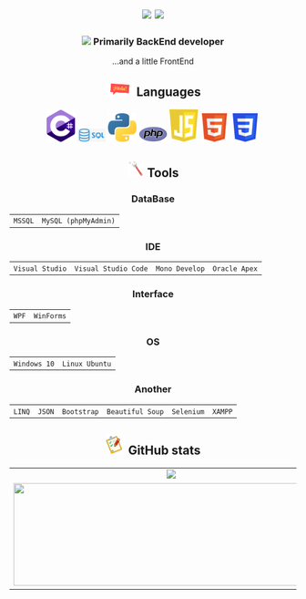  <div>
    <h1 align="center">
    <img src="https://readme-typing-svg.herokuapp.com?size=25&duration=1000&color=16EB00&center=true&vCenter=true&width=25&height=25&lines=%3E"/>
    <img src="https://readme-typing-svg.herokuapp.com?size=25&width=300&color=000000&background=FFFFFF&center=true&vCenter=true&height=25&lines=Hi+there%2C+I'm+Dmitry"/>
  </h1>
  </div>
  <div>
    <h3 align="center">
      <img src="https://readme-typing-svg.herokuapp.com?size=25&duration=1000&color=16EB00&center=true&vCenter=true&width=25&height=25&lines=%3E"/>
       Primarily BackEnd developer
    </h3>
    <p align="center">...and a little FrontEnd</p>
  </div>
  <div>
    <h2 align="center">
      <img width=50px src="https://github.com/TovDmitrij/TovDmitrij/blob/main/pic/title_languages.gif"/>
      Languages
    </h2>
    <div align="center">
      <code><img width=50px title="C#" src="https://github.com/TovDmitrij/TovDmitrij/blob/main/pic/language_C%23.png"/></code>
      <code><img width=50px title="SQL" src="https://github.com/TovDmitrij/TovDmitrij/blob/main/pic/language_SQL.jpg"/></code>
      <code><img width=50px title="Python" src="https://github.com/TovDmitrij/TovDmitrij/blob/main/pic/language_Python.png"/></code>
      <code><img width=50px title="PHP" src="https://github.com/TovDmitrij/TovDmitrij/blob/main/pic/language_PHP.png"/></code>
      <code><img width=50px title="JavaScript" src="https://github.com/TovDmitrij/TovDmitrij/blob/main/pic/language_JS.png"/></code>
      <code><img width=50px title="HTML5" src="https://github.com/TovDmitrij/TovDmitrij/blob/main/pic/language_HTML.png"/></code>
      <code><img width=50px title="CSS3" src="https://github.com/TovDmitrij/TovDmitrij/blob/main/pic/language_CSS.png"/></code>
    </div>
   </div>
   <div>
      <h2 align="center">
        <img width=30px src="https://github.com/TovDmitrij/TovDmitrij/blob/main/pic/tools_main.gif"/>
        Tools
      </h2>
      <h3 align="center">DataBase</h3>
      <table align="center">
        <tr>
          <td><code>MSSQL</code></td>  
          <td><code>MySQL (phpMyAdmin)</code></td>  
        </tr>
      </table>
      <h3 align="center">IDE</h3>
      <table align="center">
        <tr>
          <td><code>Visual Studio</code></td>  
          <td><code>Visual Studio Code</code></td>  
          <td><code>Mono Develop</code></td>  
          <td><code>Oracle Apex</code></td>  
        </tr>
      </table>
      <h3 align="center">Interface</h3>
      <table align="center">
        <tr>
          <td><code>WPF</code></td>  
          <td><code>WinForms</code></td>
        </tr>
      </table>
      <h3 align="center">OS</h3>
      <table align="center">
        <tr>
          <td><code>Windows 10</code></td>  
          <td><code>Linux Ubuntu</code></td>
        </tr>
      </table>
      <h3 align="center">Another</h3>
      <table align="center">
        <tr>
          <td><code>LINQ</code></td>  
          <td><code>JSON</code></td>  
          <td><code>Bootstrap</code></td>  
          <td><code>Beautiful Soup</code></td>  
          <td><code>Selenium</code></td>  
          <td><code>XAMPP</code></td>  
        </tr>
      </table>
   </div>
  <div>
    <h2 align="center">
      <img width="35px" src="https://github.com/TovDmitrij/TovDmitrij/blob/main/pic/title_git-stats.gif">
      GitHub stats
    </h2>
    <table>
      <tr align="center">
        <td colspan="2">
          <img height=180em src="https://github-readme-stats.vercel.app/api?username=tovdmitrij&count_private=true&show_icons=true&theme=midnight-purple&hide_border=true&hide_title=true"/>
        </td>
      </tr>
      <tr align="center">
        <td>
          <img width=500px height=180em src="https://github-readme-stats.vercel.app/api/top-langs/?username=tovdmitrij&theme=midnight-purple&hide_border=true&layout=compact&langs_count=15&hide_title=true"/>
        </td>
        <td>
          <img width=500px height=180em src="https://github-readme-streak-stats.herokuapp.com/?user=tovdmitrij&theme=midnight-purple&hide_border=true" alt="streak stats"/>
        </td>
      </tr>
    </table>
  </div>
